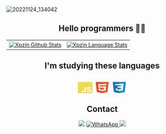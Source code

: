 
![20221124_134042](https://user-images.githubusercontent.com/106640668/203833387-6857140a-37b8-488d-8694-5a27106a1219.png)

<h2 align="center">Hello programmers 👨‍💻 </h2>

 <table align="center" width="100%" border="0">
    <tr>
      <td>
        <a href="https://github.com/mrxpzin">
          <img align="center"
            src="https://github-readme-stats.vercel.app/api?username=mrxpzin&include_all_commits=false&count_private=true&show_icons=true&line_height=20text_color=D3D3D3&bg_color=0d1117&hide_border=true&custom_title=Estatísticas%20do%20Github&locale=pt-br"
            alt="Xpzin Github Stats" />
        </a>
      </td>
      <td>
        <a href="https://github.com/mrxpzin">
          <img align="center"
            src="https://github-readme-stats.vercel.app/api/top-langs/?username=mrxpzin&text_color=D3D3D3&bg_color=0d1117&hide_border=true&layout=compact&locale=pt-br"
            alt="Xpzin Language Stats" />
        </a>
      </td>
    </tr>
  </table>


<div style="display: inline_block" align="center">
<h2 align="center">I'm studying these languages<h2>
  <img align="center" alt="Xpzin-Js" height="30" width="40" src="https://raw.githubusercontent.com/devicons/devicon/master/icons/javascript/javascript-plain.svg">
  <img align="center" alt="Xpzin-HTML" height="30" width="40" src="https://raw.githubusercontent.com/devicons/devicon/master/icons/html5/html5-original.svg">
  <img align="center" alt="Xpzin-CSS" height="30" width="40" src="https://raw.githubusercontent.com/devicons/devicon/master/icons/css3/css3-original.svg">
</div>




<div align="center"> 
<h2 align="center">Contact</h2>
   <a href="https://instagram.com/xpzin.dev" target="_blank"><img src="https://img.shields.io/badge/-Instagram-%23E4405F?style=for-the-badge&logo=instagram&logoColor=white" target="_blank"></a>
<a href="https://wa.me/5531972672023">
      <img
        src="https://img.shields.io/badge/Whatsapp-green?style=for-the-badge&color=green&logo=whatsapp&logoColor=white"
        alt="WhatsApp"/>
    </a>
<a href="https://discord.gg/YgS4AHPMSU" target="_blank"><img src="https://img.shields.io/badge/Discord-7289DA?style=for-the-badge&logo=discord&logoColor=white" target="_blank"></a>  
</div>



  

